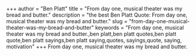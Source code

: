 +++
author = "Ben Platt"
title = "From day one, musical theater was my bread and butter."
description = "the best Ben Platt Quote: From day one, musical theater was my bread and butter."
slug = "from-day-one-musical-theater-was-my-bread-and-butter"
keywords = "From day one, musical theater was my bread and butter.,ben platt,ben platt quotes,ben platt quote,ben platt sayings,ben platt saying,quotes, sayings,quote, saying, motivation"
+++
From day one, musical theater was my bread and butter.
